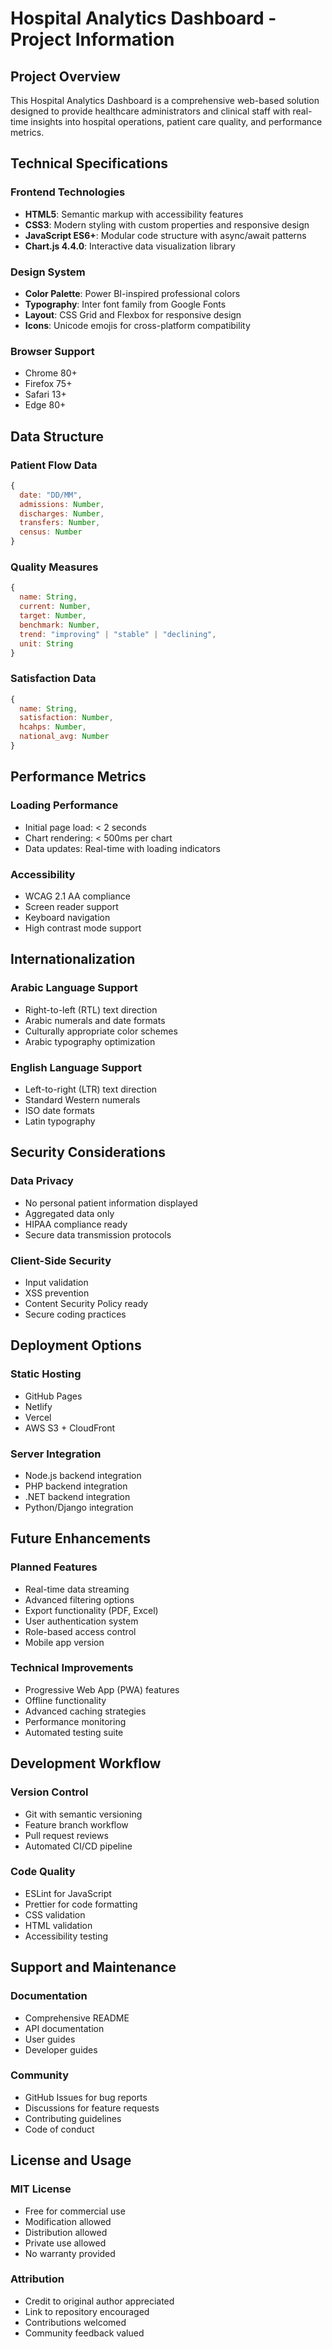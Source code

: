 # Hospital Analytics Dashboard - Project Information

## Project Overview

This Hospital Analytics Dashboard is a comprehensive web-based solution designed to provide healthcare administrators and clinical staff with real-time insights into hospital operations, patient care quality, and performance metrics.

## Technical Specifications

### Frontend Technologies
- **HTML5**: Semantic markup with accessibility features
- **CSS3**: Modern styling with custom properties and responsive design
- **JavaScript ES6+**: Modular code structure with async/await patterns
- **Chart.js 4.4.0**: Interactive data visualization library

### Design System
- **Color Palette**: Power BI-inspired professional colors
- **Typography**: Inter font family from Google Fonts
- **Layout**: CSS Grid and Flexbox for responsive design
- **Icons**: Unicode emojis for cross-platform compatibility

### Browser Support
- Chrome 80+
- Firefox 75+
- Safari 13+
- Edge 80+

## Data Structure

### Patient Flow Data
```javascript
{
  date: "DD/MM",
  admissions: Number,
  discharges: Number,
  transfers: Number,
  census: Number
}
```

### Quality Measures
```javascript
{
  name: String,
  current: Number,
  target: Number,
  benchmark: Number,
  trend: "improving" | "stable" | "declining",
  unit: String
}
```

### Satisfaction Data
```javascript
{
  name: String,
  satisfaction: Number,
  hcahps: Number,
  national_avg: Number
}
```

## Performance Metrics

### Loading Performance
- Initial page load: < 2 seconds
- Chart rendering: < 500ms per chart
- Data updates: Real-time with loading indicators

### Accessibility
- WCAG 2.1 AA compliance
- Screen reader support
- Keyboard navigation
- High contrast mode support

## Internationalization

### Arabic Language Support
- Right-to-left (RTL) text direction
- Arabic numerals and date formats
- Culturally appropriate color schemes
- Arabic typography optimization

### English Language Support
- Left-to-right (LTR) text direction
- Standard Western numerals
- ISO date formats
- Latin typography

## Security Considerations

### Data Privacy
- No personal patient information displayed
- Aggregated data only
- HIPAA compliance ready
- Secure data transmission protocols

### Client-Side Security
- Input validation
- XSS prevention
- Content Security Policy ready
- Secure coding practices

## Deployment Options

### Static Hosting
- GitHub Pages
- Netlify
- Vercel
- AWS S3 + CloudFront

### Server Integration
- Node.js backend integration
- PHP backend integration
- .NET backend integration
- Python/Django integration

## Future Enhancements

### Planned Features
- Real-time data streaming
- Advanced filtering options
- Export functionality (PDF, Excel)
- User authentication system
- Role-based access control
- Mobile app version

### Technical Improvements
- Progressive Web App (PWA) features
- Offline functionality
- Advanced caching strategies
- Performance monitoring
- Automated testing suite

## Development Workflow

### Version Control
- Git with semantic versioning
- Feature branch workflow
- Pull request reviews
- Automated CI/CD pipeline

### Code Quality
- ESLint for JavaScript
- Prettier for code formatting
- CSS validation
- HTML validation
- Accessibility testing

## Support and Maintenance

### Documentation
- Comprehensive README
- API documentation
- User guides
- Developer guides

### Community
- GitHub Issues for bug reports
- Discussions for feature requests
- Contributing guidelines
- Code of conduct

## License and Usage

### MIT License
- Free for commercial use
- Modification allowed
- Distribution allowed
- Private use allowed
- No warranty provided

### Attribution
- Credit to original author appreciated
- Link to repository encouraged
- Contributions welcomed
- Community feedback valued
